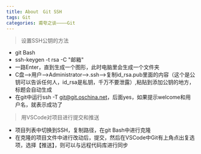 ```yaml
---
title: About　Git SSH
tags: Git
categories: 甫夸之谈————Git 
---
```

>设置SSH公钥的方法

* git Bash
* ssh-keygen -t rsa -C "邮箱"
* 一路Enter，直到生成一个图形，此时电脑里会生成一个文件夹
* C盘-->用户-->Administrator-->.ssh-->复制id_rsa.pub里面的内容（这个是公钥可以告诉任何人，id_rsa是私钥，千万不要泄露）,粘贴到添加公钥的地方，标题会自动生成
* 在git中运行ssh -T git@git.oschina.net，后面yes，如果提示welcome和用户名，就表示成功了

>用VSCode对项目进行提交和推送

* 项目列表中切换到SSH，复制路径，在git Bash中进行克隆
* 在克隆的项目文件中进行改动后，提交，然后在VSCode中Git有上角点出复选项，选择【推送】，则可以与远程代码库进行同步